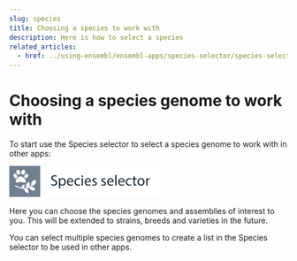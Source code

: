 ```yaml
---
slug: species
title: Choosing a species to work with
description: Here is how to select a species
related_articles:
  - href: ../using-ensembl/ensembl-apps/species-selector/species-selector-intro.md 
---
```


# Choosing a species genome to work with

To start use the Species selector to select a species genome to work with in other apps:

![](../../img/id-species-selector.svg)

Here you can choose the species genomes and assemblies of interest to you. This will be extended to strains, breeds and varieties in the future. 

You can select multiple species genomes to create a list in the Species selector to be used in other apps.
